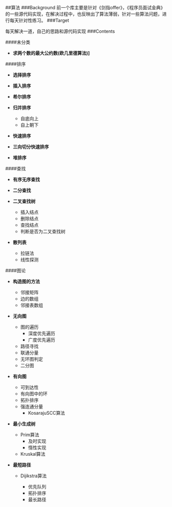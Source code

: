 ##算法
###Background
前一个库主要是针对《剑指offer》，《程序员面试金典》的一些源代码实现，在解决过程中，也反映出了算法薄弱，针对一些算法问题，进行每天针对性练习。
###Target

每天解决一道，自己的思路和源代码实现
###Contents

####未分类

- **求两个数的最大公约数(欧几里德算法)]**

####排序

- **选择排序**

- **插入排序**

- **希尔排序**

- **归并排序**
	- 自底向上
	- 自上朝下
- **快速排序**

- **三向切分快速排序**
- **堆排序**


####查找

- **有序无序查找**

- **二分查找**

- **二叉查找树**
  - 插入结点
  - 删除结点
  - 查找结点
  - 判断是否为二叉查找树
- **散列表**
	- 拉链法
	- 线性探测
  
####图论

- **构造图的方法**
	- 邻接矩阵
	- 边的数组
	- 邻接表数组
- **无向图**
	- 图的遍历
		- 深度优先遍历
		- 广度优先遍历
	- 路径寻找
	- 联通分量
	- 无环图判定
	- 二分图

- **有向图**
	- 可到达性
	- 有向图中的环
	- 拓扑排序
	- 强连通分量
		- KosarajuSCC算法
	
- **最小生成树**
	- Prim算法
		- 及时实现
		- 惰性实现
	- Kruskal算法
	  
- **最短路径**

	- Dijikstra算法
	
		- 优先队列
		- 拓扑排序
		- 最长路径
	
	


  

